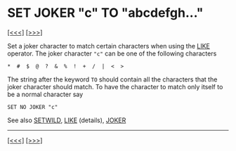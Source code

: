 # SET JOKER "c" TO "abcdefgh..."

[\[\<\<\<\]](ug_25.178.md) [\[\>\>\>\]](ug_25.180.md)

Set a joker character to match certain characters when using the
[LIKE](ug_9.10.1.14.md) operator. The joker character `"c"` can be one
of the following characters

    *  #  $  @  ?  &  %  !  +  /  |  <  >

The string after the keyword `TO` should contain all the characters that
the joker character should match. To have the character to match only
itself to be a normal character say

    SET NO JOKER "c"

See also [SETWILD](ug.md), [LIKE](ug_9.10.1.14.md) (details),
[JOKER](ug_25.109.md)

-----

[\[\<\<\<\]](ug_25.178.md) [\[\>\>\>\]](ug_25.180.md)
